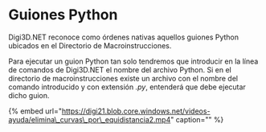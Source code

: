 # Guiones Python

Digi3D.NET reconoce como órdenes nativas aquellos guiones Python ubicados en el Directorio de Macroinstrucciones.

Para ejecutar un guion Python tan solo tendremos que introducir en la línea de comandos de Digi3D.NET el nombre del archivo Python. Si en el directorio de macroinstrucciones existe un archivo con el nombre del comando introducido y con extensión _.py_, entenderá que debe ejecutar dicho guion.

{% embed url="https://digi21.blob.core.windows.net/videos-ayuda/elimina\_curvas\_por\_equidistancia2.mp4" caption="" %}


